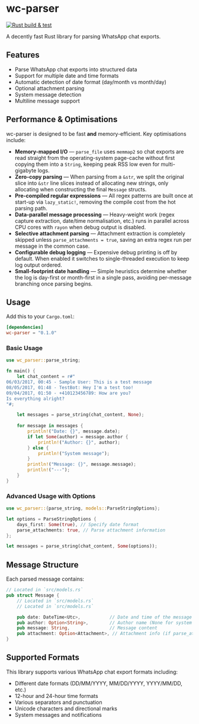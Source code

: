 # wc-parser
[![Rust build & test](https://github.com/zktaiga/wc-parser/actions/workflows/rust.yml/badge.svg)](https://github.com/zktaiga/wc-parser/actions/workflows/rust.yml)

A decently fast Rust library for parsing WhatsApp chat exports.

## Features

- Parse WhatsApp chat exports into structured data
- Support for multiple date and time formats
- Automatic detection of date format (day/month vs month/day)
- Optional attachment parsing
- System message detection
- Multiline message support

## Performance & Optimisations

wc-parser is designed to be fast **and** memory-efficient. Key optimisations include:

- **Memory-mapped I/O** — `parse_file` uses `memmap2` so chat exports are read straight from the operating-system page-cache without first copying them into a `String`, keeping peak RSS low even for multi-gigabyte logs.
- **Zero-copy parsing** — When parsing from a `&str`, we split the original slice into `&str` line slices instead of allocating new strings, only allocating when constructing the final `Message` structs.
- **Pre-compiled regular expressions** — All regex patterns are built once at start-up via `lazy_static!`, removing the compile cost from the hot parsing path.
- **Data-parallel message processing** — Heavy-weight work (regex capture extraction, date/time normalisation, etc.) runs in parallel across CPU cores with `rayon` when debug output is disabled.
- **Selective attachment parsing** — Attachment extraction is completely skipped unless `parse_attachments = true`, saving an extra regex run per message in the common case.
- **Configurable debug logging** — Expensive debug printing is off by default. When enabled it switches to single-threaded execution to keep log output ordered.
- **Small-footprint date handling** — Simple heuristics determine whether the log is day-first or month-first in a single pass, avoiding per-message branching once parsing begins.


## Usage

Add this to your `Cargo.toml`:

```toml
[dependencies]
wc-parser = "0.1.0"
```

### Basic Usage

```rust
use wc_parser::parse_string;

fn main() {
    let chat_content = r#"
06/03/2017, 00:45 - Sample User: This is a test message
08/05/2017, 01:48 - TestBot: Hey I'm a test too!
09/04/2017, 01:50 - +410123456789: How are you?
Is everything alright?
"#;

    let messages = parse_string(chat_content, None);
    
    for message in messages {
        println!("Date: {}", message.date);
        if let Some(author) = message.author {
            println!("Author: {}", author);
        } else {
            println!("System message");
        }
        println!("Message: {}", message.message);
        println!("---");
    }
}
```

### Advanced Usage with Options

```rust
use wc_parser::{parse_string, models::ParseStringOptions};

let options = ParseStringOptions {
    days_first: Some(true), // Specify date format
    parse_attachments: true, // Parse attachment information
};

let messages = parse_string(chat_content, Some(options));
```

## Message Structure

Each parsed message contains:

```rust
// Located in `src/models.rs`
pub struct Message {
    // Located in `src/models.rs`
    // Located in `src/models.rs`

    pub date: DateTime<Utc>,           // Date and time of the message
    pub author: Option<String>,        // Author name (None for system messages)
    pub message: String,               // Message content
    pub attachment: Option<Attachment>, // Attachment info (if parse_attachments is enabled)
}
```

## Supported Formats

This library supports various WhatsApp chat export formats including:

- Different date formats (DD/MM/YYYY, MM/DD/YYYY, YYYY/MM/DD, etc.)
- 12-hour and 24-hour time formats
- Various separators and punctuation
- Unicode characters and directional marks
- System messages and notifications
